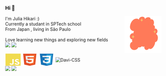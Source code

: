 ### Hi 🔆
<img src = "code.gif" width = "120px" align = "right">
I'm Julia Hikari :) <br>
Currently a studant in SPTech school <br>
From Japan , living in São Paulo <br>
<br>
Love learning new things and exploring new fields
<div align = "left">  
  <img height = "200em" src="https://github-readme-stats.vercel.app/api?username=julia-hikari&show_icons=true&show_icons=true&theme=bear&count_private=true" />
  <img height = "200em" src="https://github-readme-stats.vercel.app/api/top-langs/?username=julia-hikari&show_icons=true&theme=bear&count_private=true"/>
</div>
<br>
<div style="display: inline_block">
<img align="center" alt="Davi-Js" height="40" width="50" src="https://raw.githubusercontent.com/devicons/devicon/master/icons/javascript/javascript-plain.svg">
<img align="center" alt="Davi-HTML" height="40" width="50" src="https://raw.githubusercontent.com/devicons/devicon/master/icons/html5/html5-original.svg">
<img align="center" alt="Davi-CSS" height="40" width="50" src="https://raw.githubusercontent.com/devicons/devicon/master/icons/css3/css3-original.svg">  
<img align="center" alt="Davi-CSS" height="40" width="50" src="https://cdn.jsdelivr.net/gh/devicons/devicon/icons/mysql/mysql-original.svg"/>   
</div>
</div>
<a href="https://instagram.com/_hiksz/" target="_blank"><img src="https://img.shields.io/badge/-Instagram-%23E4405F?style=for-the-badge&logo=instagram&logoColor=white" target="_blank"></a>
<a href="https://www.linkedin.com/in/julia-hikari-kunihositi-55860a1b2/" target="_blank"><img src="https://img.shields.io/badge/-LinkedIn-%230077B5?style=for-the-badge&logo=linkedin&logoColor=white" target="_blank"></a> 

